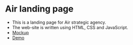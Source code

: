 # Air landing page
- This is a landing page for Air strategic agency.
- The web-site is written using HTML, CSS and JavaScript.
- [Mockup](https://www.figma.com/file/vhfzZ7SqWGkMGd5iCDdBCy/Air-(formerly-Dia)?node-id=9456%3A23)
- [Demo](https://ogsevko.github.io/layout_dia/)
